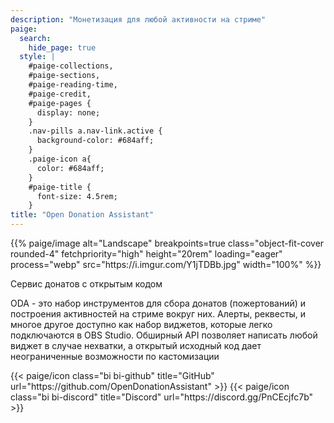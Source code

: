 ```yaml
---
description: "Монетизация для любой активности на стриме"
paige:
  search:
    hide_page: true
  style: |
    #paige-collections,
    #paige-sections,
    #paige-reading-time,
    #paige-credit,
    #paige-pages {
      display: none;
    }
    .nav-pills a.nav-link.active {
      background-color: #684aff;
    }
    .paige-icon a{
      color: #684aff;
    }
    #paige-title {
      font-size: 4.5rem;
    }
title: "Open Donation Assistant"
---
```


<p>{{% paige/image alt="Landscape" breakpoints=true class="object-fit-cover rounded-4" fetchpriority="high" height="20rem" loading="eager" process="webp" src="https://i.imgur.com/Y1jTDBb.jpg" width="100%" %}}</p>

<p class="display-5 fw-bold h5 text-center">Сервис донатов c открытым кодом</p>

<div class="container-fluid">
    <div class="justify-content-center row">
        <div class="col col-auto col-lg-7 px-0">
            <p class="lead text-justify">ODA - это набор инструментов для сбора донатов (пожертований) и построения активностей на стриме вокруг них. Алерты, реквесты, и многое другое доступно как набор виджетов, которые легко подключаются в OBS Studio. Обширный API позволяет написать любой виджет в случае нехватки, а открытый исходный код дает неограниченные возможности по кастомизации</p>
        </div>
    </div>
</div>

<div class="column-gap-3 d-flex display-6 justify-content-center mb-3">
{{< paige/icon class="bi bi-github" title="GitHub" url="https://github.com/OpenDonationAssistant" >}}
{{< paige/icon class="bi bi-discord" title="Discord" url="https://discord.gg/PnCEcjfc7b" >}}
</div>
